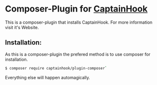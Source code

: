 # Composer-Plugin for [CaptainHook](https://github.com/sebastianfeldmann/captainhook)

This is a composer-plugin that installs CaptainHook. For more information visit it's Website.

## Installation:

As this is a composer-plugin the prefered method is to use composer for installation.
 
```bash
$ composer require captainhook/plugin-composer`
```

Everything else will happen automagically.
